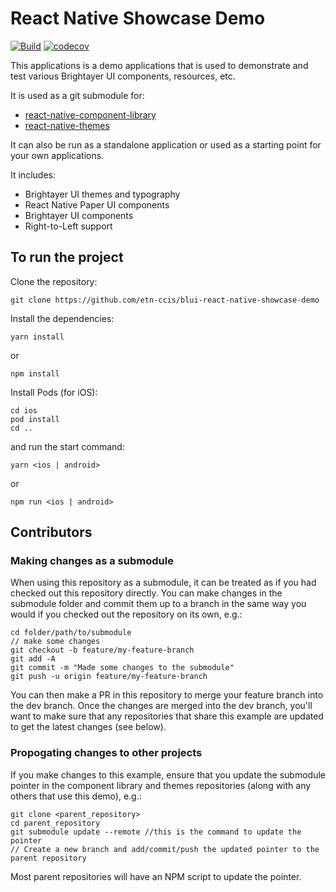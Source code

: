 # React Native Showcase Demo

[![Build](https://github.com/etn-ccis/blui-react-native-showcase-demo/actions/workflows/blui-ci.yml/badge.svg?branch=master)](https://github.com/etn-ccis/blui-react-native-showcase-demo/actions/workflows/blui-ci.yml) [![codecov](https://codecov.io/gh/etn-ccis/blui-react-native-showcase-demo/branch/master/graph/badge.svg?token=6KBS9UWAXP)](https://codecov.io/gh/etn-ccis/blui-react-native-showcase-demo)

This applications is a demo applications that is used to demonstrate and test various Brightayer UI components, resources, etc.

It is used as a git submodule for:

-   [react-native-component-library](https://github.com/etn-ccis/blui-react-native-component-library)
-   [react-native-themes](https://github.com/etn-ccis/blui-react-native-themes)

It can also be run as a standalone application or used as a starting point for your own applications.

It includes:

-   Brightayer UI themes and typography
-   React Native Paper UI components
-   Brightayer UI components
-   Right-to-Left support

## To run the project

Clone the repository:

```
git clone https://github.com/etn-ccis/blui-react-native-showcase-demo
```

Install the dependencies:

```
yarn install
```

or

```
npm install
```

Install Pods (for iOS):
```
cd ios
pod install
cd ..
```

and run the start command:

```
yarn <ios | android>
```

or

```
npm run <ios | android>
```

## Contributors

### Making changes as a submodule

When using this repository as a submodule, it can be treated as if you had checked out this repository directly. You can make changes in the submodule folder and commit them up to a branch in the same way you would if you checked out the repository on its own, e.g.:

```
cd folder/path/to/submodule
// make some changes
git checkout -b feature/my-feature-branch
git add -A
git commit -m "Made some changes to the submodule"
git push -u origin feature/my-feature-branch
```

You can then make a PR in this repository to merge your feature branch into the dev branch. Once the changes are merged into the dev branch, you'll want to make sure that any repositories that share this example are updated to get the latest changes (see below).

### Propogating changes to other projects

If you make changes to this example, ensure that you update the submodule pointer in the component library and themes repositories (along with any others that use this demo), e.g.:

```
git clone <parent_repository>
cd parent_repository
git submodule update --remote //this is the command to update the pointer
// Create a new branch and add/commit/push the updated pointer to the parent repository
```

Most parent repositories will have an NPM script to update the pointer.
